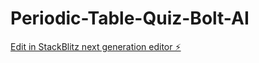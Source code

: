 # Periodic-Table-Quiz-Bolt-AI

[Edit in StackBlitz next generation editor ⚡️](https://stackblitz.com/~/github.com/mostafahagras/Periodic-Table-Quiz-Bolt-AI)